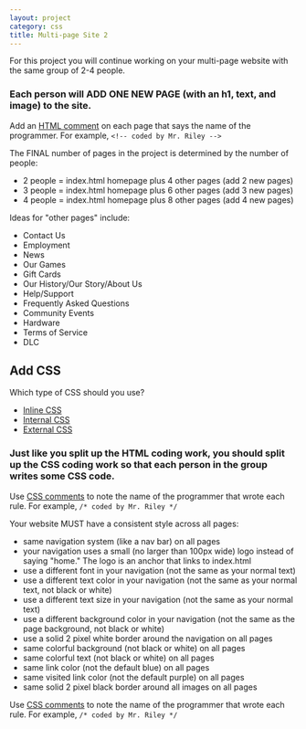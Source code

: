 ```yaml
---
layout: project
category: css
title: Multi-page Site 2
---
```


For this project you will continue working on your multi-page website with the same group of 2-4 people.

### Each person will ADD ONE NEW PAGE (with an h1, text, and image) to the site.

Add an [HTML comment](https://www.w3schools.com/html/html_comments.asp) on each page that says the name of the programmer. For example, `<!-- coded by Mr. Riley -->`

The FINAL number of pages in the project is determined by the number of people:
  - 2 people = index.html homepage plus 4 other pages (add 2 new pages)
  - 3 people = index.html homepage plus 6 other pages (add 3 new pages)
  - 4 people = index.html homepage plus 8 other pages (add 4 new pages)

Ideas for "other pages" include:

  - Contact Us
  - Employment
  - News
  - Our Games
  - Gift Cards
  - Our History/Our Story/About Us
  - Help/Support
  - Frequently Asked Questions
  - Community Events
  - Hardware
  - Terms of Service
  - DLC


## Add CSS

Which type of CSS should you use?
  -   [Inline CSS](https://www.w3schools.com/html/tryit.asp?filename=tryhtml_css_inline)
  -   [Internal CSS](https://www.w3schools.com/html/tryit.asp?filename=tryhtml_css_internal)
  -   [External CSS](https://www.w3schools.com/html/tryit.asp?filename=tryhtml_css_external)

### Just like you split up the HTML coding work, you should split up the CSS coding work so that each person in the group writes some CSS code.

Use [CSS comments](https://css-tricks.com/snippets/css/comments-in-css/) to note the name of the programmer that wrote each rule. For example, `/* coded by Mr. Riley */`

Your website MUST have a consistent style across all pages:

  - same navigation system (like a nav bar) on all pages
  - your navigation uses a small (no larger than 100px wide) logo instead of saying "home." The logo is an anchor that links to index.html
  - use a different font in your navigation (not the same as your normal text)
  - use a different text color in your navigation (not the same as your normal text, not black or white)
  - use a different text size in your navigation (not the same as your normal text)
  - use a different background color in your navigation (not the same as the page background, not black or white)
  - use a solid 2 pixel white border around the navigation on all pages
  - same colorful background (not black or white) on all pages
  - same colorful text (not black or white) on all pages
  - same link color (not the default blue) on all pages
  - same visited link color (not the default purple) on all pages
  - same solid 2 pixel black border around all images on all pages


Use [CSS comments](https://css-tricks.com/snippets/css/comments-in-css/) to note the name of the programmer that wrote each rule. For example, `/* coded by Mr. Riley */`
